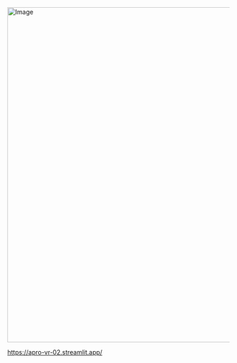 <img width="994" height="759" alt="Image" src="https://github.com/user-attachments/assets/b70ba997-5707-4046-bf27-c3f014ee1931" />

https://apro-vr-02.streamlit.app/
